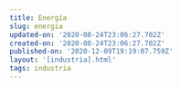 ```yaml
---
title: Energía
slug: energia
updated-on: '2020-08-24T23:06:27.702Z'
created-on: '2020-08-24T23:06:27.702Z'
published-on: '2020-12-09T19:19:07.759Z'
layout: '[industria].html'
tags: industria
---
```



